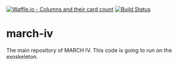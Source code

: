 [![Waffle.io - Columns and their card count](https://badge.waffle.io/05c8c803d71574aee0e2f9d496469757287bef68da5a6a31756bb44883abc1b8.svg?columns=all)](https://waffle.io/project-march/march-iv)
[![Build Status](https://travis-ci.com/project-march/march-iv.svg?token=ixxBgmVV59VM3xV42s2T&branch=develop)](https://travis-ci.com/project-march/march-iv)
# march-iv
The main repository of MARCH IV. This code is going to run on the exoskeleton.
